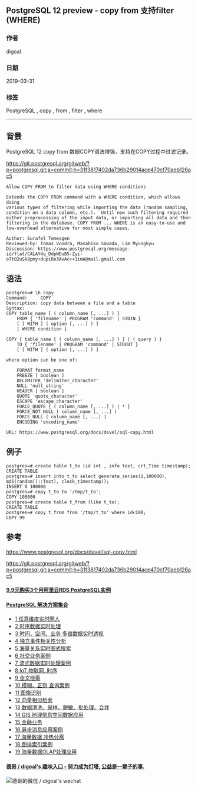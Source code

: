 ## PostgreSQL 12 preview - copy from 支持filter (WHERE)   
                                                                            
### 作者                                                                            
digoal                                                                            
                                                                            
### 日期                                                                            
2019-03-31                                                                            
                                                                            
### 标签                                                                            
PostgreSQL , copy , from , filter , where   
                                                                            
----                                                                            
                                                                            
## 背景      
PostgreSQL 12 copy from 数据COPY语法增强，支持在COPY过程中过滤记录。  
  
https://git.postgresql.org/gitweb/?p=postgresql.git;a=commit;h=31f3817402da736b29014ace470cf70aeb126ac5  
  
```  
Allow COPY FROM to filter data using WHERE conditions  
  
Extends the COPY FROM command with a WHERE condition, which allows doing  
various types of filtering while importing the data (random sampling,  
condition on a data column, etc.).  Until now such filtering required  
either preprocessing of the input data, or importing all data and then  
filtering in the database. COPY FROM ... WHERE is an easy-to-use and  
low-overhead alternative for most simple cases.  
  
Author: Surafel Temesgen  
Reviewed-by: Tomas Vondra, Masahiko Sawada, Lim Myungkyu  
Discussion: https://www.postgresql.org/message-id/flat/CALAY4q_DdpWDuB5-Zyi-oTtO2uSk8pmy+dupiRe3AvAc++1imA@mail.gmail.com  
```  
  
## 语法  
```  
postgres=# \h copy  
Command:     COPY  
Description: copy data between a file and a table  
Syntax:  
COPY table_name [ ( column_name [, ...] ) ]  
    FROM { 'filename' | PROGRAM 'command' | STDIN }  
    [ [ WITH ] ( option [, ...] ) ]  
    [ WHERE condition ]  
  
COPY { table_name [ ( column_name [, ...] ) ] | ( query ) }  
    TO { 'filename' | PROGRAM 'command' | STDOUT }  
    [ [ WITH ] ( option [, ...] ) ]  
  
where option can be one of:  
  
    FORMAT format_name  
    FREEZE [ boolean ]  
    DELIMITER 'delimiter_character'  
    NULL 'null_string'  
    HEADER [ boolean ]  
    QUOTE 'quote_character'  
    ESCAPE 'escape_character'  
    FORCE_QUOTE { ( column_name [, ...] ) | * }  
    FORCE_NOT_NULL ( column_name [, ...] )  
    FORCE_NULL ( column_name [, ...] )  
    ENCODING 'encoding_name'  
  
URL: https://www.postgresql.org/docs/devel/sql-copy.html  
```  
  
## 例子  
```  
postgres=# create table t_to (id int , info text, crt_Time timestamp);  
CREATE TABLE  
postgres=# insert into t_to select generate_series(1,100000), md5(random()::Text), clock_timestamp();  
INSERT 0 100000  
postgres=# copy t_to to '/tmp/t_to';  
COPY 100000  
postgres=# create table t_from (like t_to);  
CREATE TABLE  
postgres=# copy t_from from '/tmp/t_to' where id<100;  
COPY 99  
```  
  
## 参考  
https://www.postgresql.org/docs/devel/sql-copy.html  
  
https://git.postgresql.org/gitweb/?p=postgresql.git;a=commit;h=31f3817402da736b29014ace470cf70aeb126ac5  
    
  
  
  
  
  
  
  
  
  
  
  
  
  
  
  
  
  
  
  
  
  
  
  
  
  
  
  
  
  
  
  
  
  
  
  
  
  
  
  
  
  
  
  
  
  
  
  
  
  
  
  
#### [9.9元购买3个月阿里云RDS PostgreSQL实例](https://www.aliyun.com/database/postgresqlactivity "57258f76c37864c6e6d23383d05714ea")
  
  
#### [PostgreSQL 解决方案集合](https://yq.aliyun.com/topic/118 "40cff096e9ed7122c512b35d8561d9c8")
- [1 任意维度实时圈人](https://yq.aliyun.com/topic/118 "40cff096e9ed7122c512b35d8561d9c8")
- [2 时序数据实时处理](https://yq.aliyun.com/topic/118 "40cff096e9ed7122c512b35d8561d9c8")
- [3 时间、空间、业务 多维数据实时透视](https://yq.aliyun.com/topic/118 "40cff096e9ed7122c512b35d8561d9c8")
- [4 独立事件相关性分析](https://yq.aliyun.com/topic/118 "40cff096e9ed7122c512b35d8561d9c8")
- [5 海量关系实时图式搜索](https://yq.aliyun.com/topic/118 "40cff096e9ed7122c512b35d8561d9c8")
- [6 社交业务案例](https://yq.aliyun.com/topic/118 "40cff096e9ed7122c512b35d8561d9c8")
- [7 流式数据实时处理案例](https://yq.aliyun.com/topic/118 "40cff096e9ed7122c512b35d8561d9c8")
- [8 IoT 物联网, 时序](https://yq.aliyun.com/topic/118 "40cff096e9ed7122c512b35d8561d9c8")
- [9 全文检索](https://yq.aliyun.com/topic/118 "40cff096e9ed7122c512b35d8561d9c8")
- [10 模糊、正则 查询案例](https://yq.aliyun.com/topic/118 "40cff096e9ed7122c512b35d8561d9c8")
- [11 图像识别](https://yq.aliyun.com/topic/118 "40cff096e9ed7122c512b35d8561d9c8")
- [12 向量相似检索](https://yq.aliyun.com/topic/118 "40cff096e9ed7122c512b35d8561d9c8")
- [13 数据清洗、采样、脱敏、批处理、合并](https://yq.aliyun.com/topic/118 "40cff096e9ed7122c512b35d8561d9c8")
- [14 GIS 地理信息空间数据应用](https://yq.aliyun.com/topic/118 "40cff096e9ed7122c512b35d8561d9c8")
- [15 金融业务](https://yq.aliyun.com/topic/118 "40cff096e9ed7122c512b35d8561d9c8")
- [16 异步消息应用案例](https://yq.aliyun.com/topic/118 "40cff096e9ed7122c512b35d8561d9c8")
- [17 海量数据 冷热分离](https://yq.aliyun.com/topic/118 "40cff096e9ed7122c512b35d8561d9c8")
- [18 倒排索引案例](https://yq.aliyun.com/topic/118 "40cff096e9ed7122c512b35d8561d9c8")
- [19 海量数据OLAP处理应用](https://yq.aliyun.com/topic/118 "40cff096e9ed7122c512b35d8561d9c8")
  
  
#### [德哥 / digoal's 趣味入口 - 努力成为灯塔, 公益是一辈子的事.](https://github.com/digoal/blog/blob/master/README.md "22709685feb7cab07d30f30387f0a9ae")
  
  
![德哥的微信 / digoal's wechat](../pic/digoal_weixin.jpg "f7ad92eeba24523fd47a6e1a0e691b59")
  
